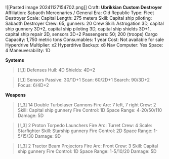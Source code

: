 ![[Pasted image 20241127154702.png]]
Craft: **Ubrikkian Custom Destroyer**
Affiliation: Sabaoth Mercenaries / General
Era: Old Republic
Type: Fleet Destroyer
Scale: Capital
Length: 275 meters
Skill: Capital ship piloting: Sabaoth Destroyer
Crew: 65, gunners: 20
Crew Skill: Astrogation 3D, capital ship gunnery 3D+2, capital ship piloting 3D, capital ship shields 3D+1, capital ship repair 2D, sensors 3D+2
Passengers: 50; 200 (troops)
Cargo Capacity: 1,750 metric tons
Consumables: 1 year
Cost: Not available for sale
Hyperdrive Multiplier: x2
Hyperdrive Backup: x8
Nav Computer: Yes
Space: 4
Maneuverability: 1D

**Systems**
> [!_1] Defenses
> Hull: 4D
> Shields: 4D+2

> [!_1] Sensors
> Passive: 30/1D+1
> Scan: 60/2D+1
> Search: 90/3D+2
> Focus: 6/4D+2

**Weapons**
> [!_3] 14 Double Turbolaser Cannons
> Fire Arc: 7 left, 7 right
> Crew: 2
> Skill: Capital ship gunnery
> Fire Control: 1D
> Space Range: 4-20/50/110
> Damage: 5D

> [!_3] 2 Proton Torpedo Launchers
> Fire Arc: Turret
> Crew: 4
> Scale: Starfighter
> Skill: Starship gunnery
> Fire Control: 2D
> Space Range: 1-5/15/30
> Damage: 9D

> [!_3] 2 Tractor Beam Projectors
> Fire Arc: Front
> Crew: 3
> Skill: Capital ship gunnery
> Fire Control: 1D
> Space Range: 1-5/10/20
> Damage: 5D



